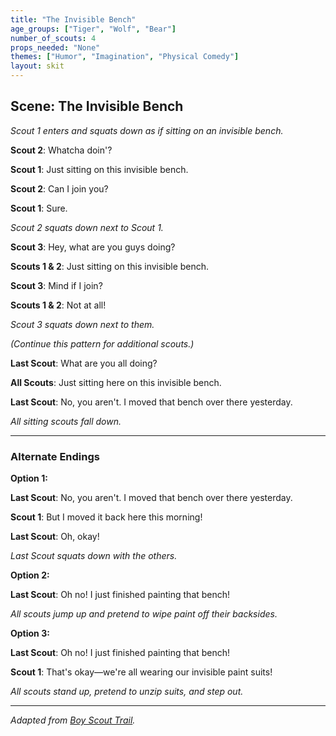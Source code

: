 ```yaml
---
title: "The Invisible Bench"
age_groups: ["Tiger", "Wolf", "Bear"]
number_of_scouts: 4
props_needed: "None"
themes: ["Humor", "Imagination", "Physical Comedy"]
layout: skit
---
```


## Scene: The Invisible Bench

*Scout 1 enters and squats down as if sitting on an invisible bench.*

**Scout 2**: Whatcha doin'?

**Scout 1**: Just sitting on this invisible bench.

**Scout 2**: Can I join you?

**Scout 1**: Sure.

*Scout 2 squats down next to Scout 1.*

**Scout 3**: Hey, what are you guys doing?

**Scouts 1 & 2**: Just sitting on this invisible bench.

**Scout 3**: Mind if I join?

**Scouts 1 & 2**: Not at all!

*Scout 3 squats down next to them.*

*(Continue this pattern for additional scouts.)*

**Last Scout**: What are you all doing?

**All Scouts**: Just sitting here on this invisible bench.

**Last Scout**: No, you aren't. I moved that bench over there yesterday.

*All sitting scouts fall down.*

---

### Alternate Endings

**Option 1:**

**Last Scout**: No, you aren't. I moved that bench over there yesterday.

**Scout 1**: But I moved it back here this morning!

**Last Scout**: Oh, okay!

*Last Scout squats down with the others.*

**Option 2:**

**Last Scout**: Oh no! I just finished painting that bench!

*All scouts jump up and pretend to wipe paint off their backsides.*

**Option 3:**

**Last Scout**: Oh no! I just finished painting that bench!

**Scout 1**: That's okay—we're all wearing our invisible paint suits!

*All scouts stand up, pretend to unzip suits, and step out.*

---

*Adapted from [Boy Scout Trail](https://boyscouttrail.com/content/skit/invisible_bench_plus_addons-100.asp).*
